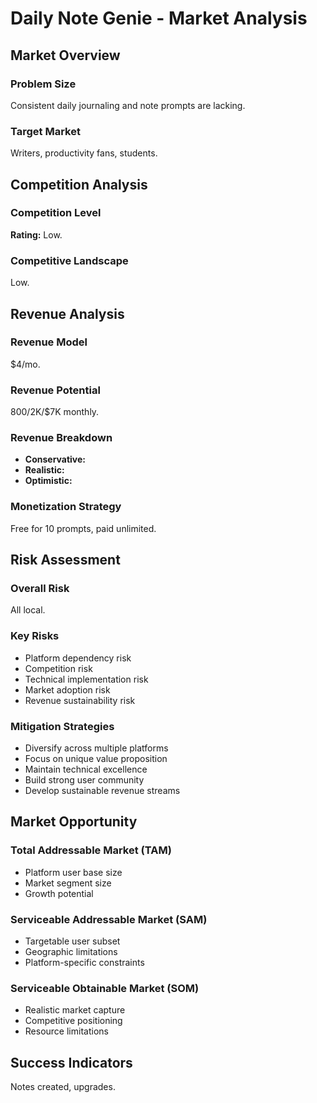 # Daily Note Genie - Market Analysis

## Market Overview

### Problem Size
Consistent daily journaling and note prompts are lacking.

### Target Market
Writers, productivity fans, students.

## Competition Analysis

### Competition Level
**Rating:** Low.

### Competitive Landscape
Low.

## Revenue Analysis

### Revenue Model
$4/mo.

### Revenue Potential
$800/$2K/$7K monthly.

### Revenue Breakdown
- **Conservative:** 
- **Realistic:** 
- **Optimistic:** 

### Monetization Strategy
Free for 10 prompts, paid unlimited.

## Risk Assessment

### Overall Risk
All local.

### Key Risks
- Platform dependency risk
- Competition risk
- Technical implementation risk
- Market adoption risk
- Revenue sustainability risk

### Mitigation Strategies
- Diversify across multiple platforms
- Focus on unique value proposition
- Maintain technical excellence
- Build strong user community
- Develop sustainable revenue streams

## Market Opportunity

### Total Addressable Market (TAM)
- Platform user base size
- Market segment size
- Growth potential

### Serviceable Addressable Market (SAM)
- Targetable user subset
- Geographic limitations
- Platform-specific constraints

### Serviceable Obtainable Market (SOM)
- Realistic market capture
- Competitive positioning
- Resource limitations

## Success Indicators
Notes created, upgrades.
